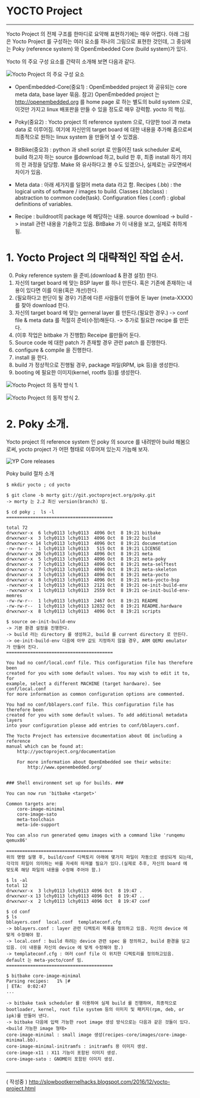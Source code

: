 # YOCTO Project
----  

Yocto Project 의 전체 구조를 한마디로 요약해 표현하기에는 매우 어렵다. 아래 그림은 Yocto Project 를 구성하는 여러 요소를 하나의 그림으로 표현한 것인데, 그 중심에는 Poky (reference system) 와 OpenEmbedded Core (build system)가 있다.

Yocto 의 주요 구성 요소를 간략히 소개해 보면 다음과 같다.

![Yocto Project 의 주요 구성 요소](./image/YOCTO_1.png)


- OpenEmbedded-Core(중요1) : OpenEmbedded project 와 공유되는 core meta data, base layer 묶음.
 참고) OpenEmbedded project 는 http://openembedded.org 를 home page 로 하는 별도의 build system 으로, 이것만 가지고 linux 배포판을 만들 수 있을 정도로 매우 강력함. yocto 의 핵심.

- Poky(중요2) : Yocto project 의 reference system 으로, 다양한 tool 과 meta data 로 이루어짐. 여기에 자신만의 target board 에 대한 내용을 추가해 줌으로써 최종적으로 원하는 linux system 을 만들어 낼 수 있겠음.

- BitBike(중요3) : python 과 shell script 로 만들어진 task scheduler 로써, build 하고자 하는 source 를download 하고, build 한 후, 최종 install 하기 까지의 전 과정을 담당함. Make 와 유사하다고 볼 수도 있겠으나, 실제로는 규모면에서 차이가 있음. 

- Meta data : 아래 세가지를 일컬어 meta data 라고 함.
 Recipes (.bb) : the logical units of software / images to build.
 Classes (.bbclass) : abstraction to common code(task).
 Configuration files (.conf) : global definitions of variables.

- Recipe : buildroot의 package 에 해당하는 내용. source download -> build -> install 관련 내용을 기술하고 있음. BitBake 가 이 내용을 보고, 실제로 취하게 됨. 

# 1. Yocto Project 의 대략적인 작업 순서.

0) Poky reference system 을 준비.(download & 환경 설정) 한다.
1) 자신의 target board 에 맞는 BSP layer 를 하나 만든다. 혹은 기존에 존재하는 내용이 있다면 이를 이용(혹은 개선)한다.
2) (필요하다고 판단이 될 경우) 기존에 다른 사람들이 만들어 둔 layer (meta-XXXX) 를 찾아 download 한다.
3) 자신의 target board 에 맞는 gerneral layer 를 만든다.(필요한 경우.)
 -> conf file & meta data 를 적절히 준비(수정)해둔다.
 -> 추가로 필요한 recipe 를 만든다.
4) (이후 작업은 bitbake 가 진행함) Receipe 를만들어 둔다.
5) Source code 에 대한 patch 가 존재할 경우 관련 patch 를 진행한다.
6) configure & compile 을 진행한다.
7) install 을 한다.
8) build 가 정상적으로 진행될 경우, package 파일(RPM, ipk 등)을 생성한다.
9) booting 에 필요한 이미지(kernel, rootfs 등)를 생성한다.

![Yocto Project 의 동작 방식 1.](./image/YOCTO_3.png)


![Yocto Project 의 동작 방식 2.](./image/YOCTO_2.png)



# 2. Poky 소개.

Yocto project 의 reference system 인 poky 의 source 를 내려받아 build 해봄으로써, yocto project 가 어떤 형태로 이루어져 있는지 가늠해 보자.

![YP Core releases](./image/YOCTO_4.png)


Poky build 절차 소개

```
$ mkdir yocto ; cd yocto

$ git clone -b morty git://git.yoctoproject.org/poky.git
-> morty 는 2.2 최신 version(branch) 임.

$ cd poky ;  ls -l
========================================

total 72
drwxrwxr-x  6 lchy0113 lchy0113  4096 Oct  8 19:21 bitbake
drwxrwxr-x  3 lchy0113 lchy0113  4096 Oct  8 19:22 build
drwxrwxr-x 14 lchy0113 lchy0113  4096 Oct  8 19:21 documentation
-rw-rw-r--  1 lchy0113 lchy0113   515 Oct  8 19:21 LICENSE
drwxrwxr-x 20 lchy0113 lchy0113  4096 Oct  8 19:21 meta
drwxrwxr-x  5 lchy0113 lchy0113  4096 Oct  8 19:21 meta-poky
drwxrwxr-x  7 lchy0113 lchy0113  4096 Oct  8 19:21 meta-selftest
drwxrwxr-x  7 lchy0113 lchy0113  4096 Oct  8 19:21 meta-skeleton
drwxrwxr-x  3 lchy0113 lchy0113  4096 Oct  8 19:21 meta-yocto
drwxrwxr-x  8 lchy0113 lchy0113  4096 Oct  8 19:21 meta-yocto-bsp
-rwxrwxr-x  1 lchy0113 lchy0113  2121 Oct  8 19:21 oe-init-build-env
-rwxrwxr-x  1 lchy0113 lchy0113  2559 Oct  8 19:21 oe-init-build-env-memres
-rw-rw-r--  1 lchy0113 lchy0113  2467 Oct  8 19:21 README
-rw-rw-r--  1 lchy0113 lchy0113 12832 Oct  8 19:21 README.hardware
drwxrwxr-x  8 lchy0113 lchy0113  4096 Oct  8 19:21 scripts

$ source oe-init-build-env
-> 기본 환경 설정을 진행한다.
-> build 라는 directory 를 생성하고, build 를 current directory 로 만든다.
-> oe-init-build-env 다음에 아무 값도 지정하지 않을 경우, ARM QEMU emulator 가 만들어 진다. 
========================================

You had no conf/local.conf file. This configuration file has therefore been
created for you with some default values. You may wish to edit it to, for
example, select a different MACHINE (target hardware). See conf/local.conf
for more information as common configuration options are commented.

You had no conf/bblayers.conf file. This configuration file has therefore been
created for you with some default values. To add additional metadata layers
into your configuration please add entries to conf/bblayers.conf.

The Yocto Project has extensive documentation about OE including a reference
manual which can be found at:
    http://yoctoproject.org/documentation

	For more information about OpenEmbedded see their website:
	    http://www.openembedded.org/


### Shell environment set up for builds. ###

You can now run 'bitbake <target>'

Common targets are:
    core-image-minimal
    core-image-sato
    meta-toolchain
    meta-ide-support

You can also run generated qemu images with a command like 'runqemu qemux86'

========================================
위의 명령 실행 후, build/conf 디렉토리 아래에 몇가지 파일이 자동으로 생성되게 되는데, 각각의 파일이 의미하는 바를 자세히 따져볼 필요가 있다.(실제로 추후, 자신의 board 에 맞도록 해당 파일의 내용을 수정해 주어야 함.)

$ ls -al 
total 12
drwxrwxr-x  3 lchy0113 lchy0113 4096 Oct  8 19:47 .
drwxrwxr-x 13 lchy0113 lchy0113 4096 Oct  8 19:47 ..
drwxrwxr-x  2 lchy0113 lchy0113 4096 Oct  8 19:47 conf

$ cd conf 
$ ls
bblayers.conf  local.conf  templateconf.cfg
-> bblayers.conf : layer 관련 디렉토리 목록을 정의하고 있음. 자신의 device 에 맞게 수정해야 함.
-> local.conf : build 하려는 device 관련 spec 을 정의하고, build 환경을 담고 있음. (이 내용을 자신의 device 에 맞게 수정해야 함.)
-> templateconf.cfg : 여러 conf file 이 위치한 디렉토리를 정의하고있음. default 는 meta-yocto/conf 임.
========================================

$ bitbake core-image-minimal
Parsing recipes:   1% |#                                                                           | ETA:  0:02:47
...

-> bitbake task scheduler 를 이용하여 실제 build 를 진행하여, 최종적으로 bootloader, kernel, root file system 등의 이미지 및 패키지(rpm, deb, or ipk)를 만들어 낸다.
-> bitbake 다음에 입력 가능한 root image 생성 방식으로는 다음과 같은 것들이 있다.
<build 가능한 image 형태>
core-image-minimal : small image 생성(recipes-core/images/core-image-minimal.bb).
core-image-minimal-initramfs : initramfs 용 이미지 생성.
core-image-x11 : X11 기능이 포함된 이미지 생성.
core-image-sato : GNOME이 포함된 이미지 생성.


```

----
( 작성중 )
http://slowbootkernelhacks.blogspot.com/2016/12/yocto-project.html
